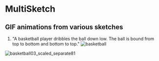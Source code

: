 # MultiSketch

## GIF animations from various sketches
1. "A basketball player dribbles the ball down low. The ball is bound from top to bottom and bottom to top."
![basketball](https://github.com/user-attachments/assets/bc40b1d2-ee0c-4677-81fa-66f2c9cc33ae)


![basketball03_scaled_separate81](https://github.com/user-attachments/assets/f3c1824d-d8be-47fa-a5c7-c9b22d9337bf)
